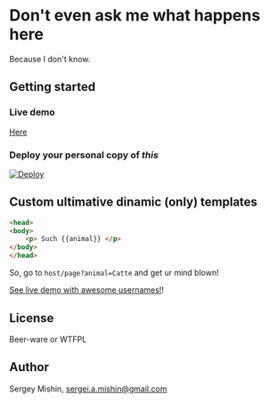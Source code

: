 # Don't even ask me what happens here #

Because I don't know.

## Getting started ##

### Live demo ###

[Here](https://agile-plains-35637.herokuapp.com/?username=127.0.0.1)

### Deploy your personal copy of *this* ###

[![Deploy](https://www.herokucdn.com/deploy/button.svg)](https://heroku.com/deploy?template=https://github.com/qezz/clojure-website/tree/master)

## Custom ultimative dinamic (only) templates ##

``` html
<head>
<body>
    <p> Such {{animal}} </p>
</body>
</head>
```

So, go to `host/page?animal=Catte` and get ur mind blown!

[See live demo with awesome usernames!](https://agile-plains-35637.herokuapp.com/?username=Catte)!

## License ##

Beer-ware or WTFPL

## Author ##

Sergey Mishin, sergei.a.mishin@gmail.com
